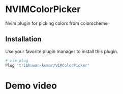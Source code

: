 # NVIMColorPicker
Nvim plugin for picking colors from colorscheme

## Installation
Use your favorite plugin manager to install this plugin.
```bash
# vim-plug
Plug 'tribhuwan-kumar/VIMColorPicker'
```
# Demo video

